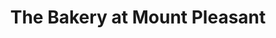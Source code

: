 ---
title: "The Bakery at Mount Pleasant"
url: /mount-pleasant/the-bakery-at-mount-pleasant/
shop: bakery
---